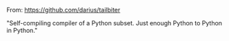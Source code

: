 From: https://github.com/darius/tailbiter

"Self-compiling compiler of a Python subset. Just enough Python to Python in Python."
